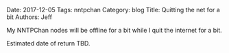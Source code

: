 Date: 2017-12-05
Tags: nntpchan
Category: blog
Title: Quitting the net for a bit
Authors: Jeff

My NNTPChan nodes will be offline for a bit while I quit the internet for a bit.

Estimated date of return TBD.
